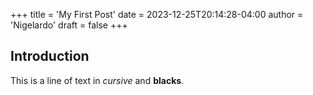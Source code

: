 +++
title = 'My First Post'
date = 2023-12-25T20:14:28-04:00
author = 'Nigelardo'
draft = false
+++
## Introduction

This is a line of text in *cursive* and **blacks**.